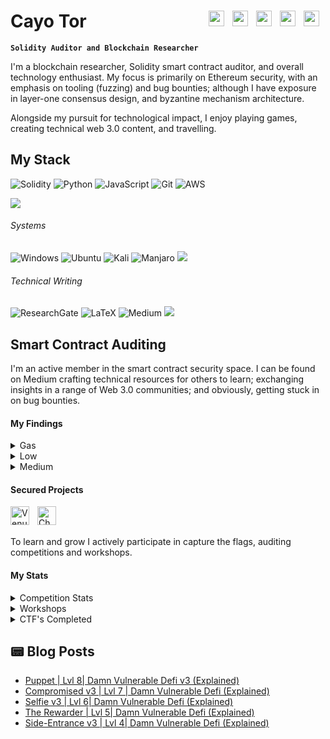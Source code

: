 <div class="background">
  <!-- your website content here -->
<h1> Cayo Tor
        <a href="https://www.researchgate.net/profile/Cayo_Fletcher-Smith">
            <img align="right" class="default" width="25px" style="padding-right:10px;" src="https://upload.wikimedia.org/wikipedia/commons/thumb/5/5e/ResearchGate_icon_SVG.svg/2048px-ResearchGate_icon_SVG.svg.png"/>
        </a>
        <a href="https://medium.com/@CayoTor">
            <img align="right" class="default" width="25px" style="padding-right:10px;" src="https://cdn.iconscout.com/icon/free/png-512/free-medium-2296046-1912005.png?f=avif&w=256"/>
        </a>
        <a href="https://twitter.com/0xCayo">
            <img align="right" class="default" width="25px" style="padding-right:10px;" src="https://cdn.iconscout.com/icon/free/png-512/free-twitter-53-189787.png?f=avif&w=256"/>
        </a>
        <a href="https://etherscan.io/address/0x233adaaE8A5A04893D6BF6F64A0C74cafF53Abc0">
            <img align="right" class="default" width="25px" style="padding-right:10px;" src="https://cdn.iconscout.com/icon/free/png-512/free-ethereum-8-645838.png?f=avif&w=256"/>
        </a>
        <a href="https://www.linkedin.com/in/cayofletcher-smith/">
            <img align="right" class="default" width="25px" style="padding-right:10px;" src="https://cdn.iconscout.com/icon/free/png-512/free-linkedin-42-151143.png?f=avif&w=256"/>
        </a>
   </h1>
</div>

   **`Solidity Auditor and Blockchain Researcher`**

I'm a blockchain researcher, Solidity smart contract auditor, and overall technology enthusiast. My focus is primarily on Ethereum security, with an emphasis on tooling (fuzzing) and bug bounties; although I have exposure in layer-one consensus design, and byzantine mechanism architecture.

Alongside my pursuit for technological impact, I enjoy playing games, creating technical web 3.0 content, and travelling.

## My Stack
![Solidity](https://img.shields.io/badge/Solidity-%23363636.svg?logo=solidity&logoColor=white)
![Python](https://img.shields.io/badge/python-3670A0?logo=python&logoColor=ffdd54)
![JavaScript](https://img.shields.io/badge/javascript-%23323330.svg?logo=javascript&logoColor=%23F7DF1E)
![Git](https://img.shields.io/badge/git-%23F05033.svg?logo=git&logoColor=white)
![AWS](https://img.shields.io/badge/AWS-%23FF9900.svg?logo=amazon-aws&logoColor=white)

<img src="https://user-images.githubusercontent.com/73097560/115834477-dbab4500-a447-11eb-908a-139a6edaec5c.gif"></a>
###### Systems
![Windows](https://img.shields.io/badge/Windows-0078D6?logo=windows&logoColor=white)
![Ubuntu](https://img.shields.io/badge/Ubuntu-E95420?logo=ubuntu&logoColor=white)
![Kali](https://img.shields.io/badge/Kali-268BEE?logo=kalilinux&logoColor=white)
![Manjaro](https://img.shields.io/badge/Manjaro-35BF5C?logo=Manjaro&logoColor=white)
<img src="https://user-images.githubusercontent.com/73097560/115834477-dbab4500-a447-11eb-908a-139a6edaec5c.gif"></a>

###### Technical Writing
![ResearchGate](https://img.shields.io/badge/ResearchGate-00CCBB?logo=ResearchGate&logoColor=white)
![LaTeX](https://img.shields.io/badge/latex-%23008080.svg?logo=latex&logoColor=white)
![Medium](https://img.shields.io/badge/Medium-12100E?logo=medium&logoColor=white)
<img src="https://user-images.githubusercontent.com/73097560/115834477-dbab4500-a447-11eb-908a-139a6edaec5c.gif"></a>





## Smart Contract Auditing
I'm an active member in the smart contract security space. I can be found on Medium crafting technical resources for others to learn; exchanging insights in a range of Web 3.0 communities; and obviously, getting stuck in on bug bounties.

#### My Findings
<details>
    <summary>
        Gas
    </summary>
    <li align="left" style="padding-left:18px;"> [G] - Redundant Variable Assignment </li>
    <li align="left" style="padding-left:18px;"> [G] - Public visibility functions should be external if not called internally </li>
    <li align="left" style="padding-left:18px;"> [G] - Uint8 --> Uint256 to save gas on EVM conversion </li>
    <li align="left" style="padding-left:18px;"> [G] - Use unchecked math to increment loops </li>
    <li align="left" style="padding-left:18px;"> [G] - Adjust order of || and && operations </li>
    <li align="left" style="padding-left:18px;"> [G] - Perform revert conditional earlier </li>
</details>
<details>
    <summary>
        Low
    </summary>
    <li align="left" style="padding-left:18px;"> [L] - Insufficient Loop Bounding </li>
    <li align="left" style="padding-left:18px;"> [L] - Incorrect initialization or update of bounding variable irrecoverable </li>
</details>
<details>
    <summary>
        Medium
    </summary>
    <li align="left" style="padding-left:18px;"> [M] - Unbound loop results in DOS </li>
</details>

#### Secured Projects
<img align="left" alt="Venus Protocol" width="30px" style="padding-right:10px;" src="https://code4rena.com/_next/image?url=https%3A%2F%2Fstorage.googleapis.com%2Fcdn-c4-uploads-v0%2Fuploads%2FzTpwCnWwq4z.0&w=96&q=75" />

<img align="left" alt="Chainlink" width="30px" style="padding-right:10px;" src="https://cdn.iconscout.com/icon/premium/png-512-thumb/chainlink-link-7151095-5795788.png?f=avif&w=256" />

<br>
<br>

To learn and grow I actively participate in capture the flags, auditing competitions and workshops.

#### My Stats
<details>
    <summary>
        Competition Stats
    </summary>
    <li align="left" style="padding-left:18px;"> Top 25% (Secureum 20)</li>
    <li align="left" style="padding-left:18px;"> Top 10% (Secureum 18)</li>
    <li align="left" style="padding-left:18px;"> Top 50% (Secureum 17)</li>
    <li align="left" style="padding-left:18px;"> Top 50% (Secureum 16)</li>
</details>

<details>
    <summary>
        Workshops
    </summary>
    <li align="left" style="padding-left:18px;"> Secureum Bootcamp</li>
    <li align="left" style="padding-left:18px;"> Fuzzing (Medusa) - Trail of Bits</li>
</details>

<details>
    <summary>
        CTF's Completed
    </summary>
    <li align="left" style="padding-left:18px;"> Ethernaut (29/29)</li>
    <li align="left" style="padding-left:18px;"> Damn-Vulnerable-Defi (9/15)</li>
</details>

## 📟 Blog Posts
<!-- BLOG-POST-LIST:START -->
- [Puppet | Lvl 8| Damn Vulnerable Defi v3 &lpar;Explained&rpar;](https://coinsbench.com/puppet-lvl-8-damn-vulnerable-defi-v3-explained-c084952ad371?source=rss-41779a71b611------2)
- [Compromised v3 | Lvl 7 | Damn Vulnerable Defi &lpar;Explained&rpar;](https://medium.com/@CayoTor/compromised-v3-lvl-7-damn-vulnerable-defi-explained-f3608a59dadb?source=rss-41779a71b611------2)
- [Selfie v3 | Lvl 6| Damn Vulnerable Defi &lpar;Explained&rpar;](https://medium.com/@CayoTor/selfie-v3-lvl-6-damn-vulnerable-defi-explained-4d2c046b9e1e?source=rss-41779a71b611------2)
- [The Rewarder | Lvl 5| Damn Vulnerable Defi &lpar;Explained&rpar;](https://medium.com/@CayoTor/the-rewarder-lvl-5-damn-vulnerable-defi-explained-e0bc000d6c0?source=rss-41779a71b611------2)
- [Side-Entrance v3 | Lvl 4| Damn Vulnerable Defi &lpar;Explained&rpar;](https://coinsbench.com/side-entrance-v3-lvl-4-damn-vulnerable-defi-explained-3e8d3528243c?source=rss-41779a71b611------2)
<!-- BLOG-POST-LIST:END -->

[blog]: s
[twitter]: s
[wallet]: s
[linkedin]: s
[discord]: s
